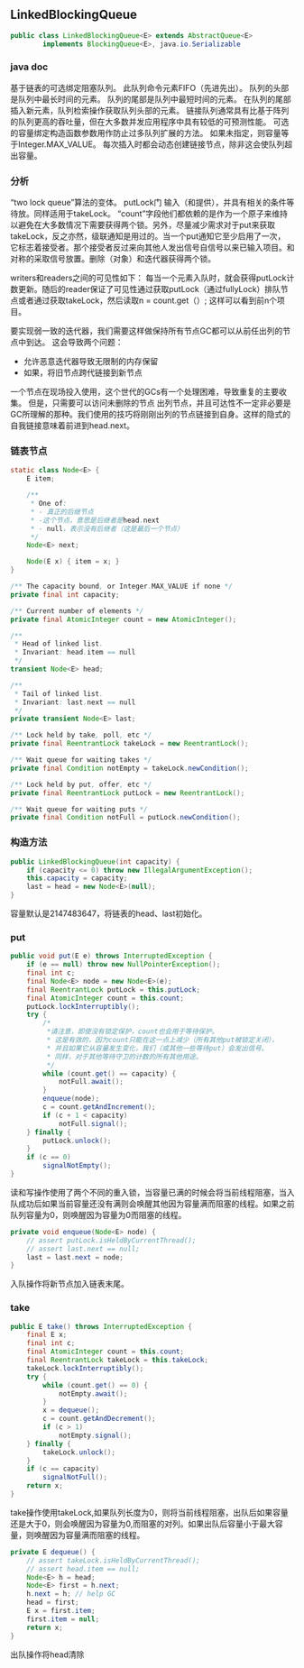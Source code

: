 ## LinkedBlockingQueue

```java
public class LinkedBlockingQueue<E> extends AbstractQueue<E>
        implements BlockingQueue<E>, java.io.Serializable 
```

### java doc

基于链表的可选绑定阻塞队列。 此队列命令元素FIFO（先进先出）。 队列的头部是队列中最长时间的元素。 队列的尾部是队列中最短时间的元素。 在队列的尾部插入新元素，队列检索操作获取队列头部的元素。 链接队列通常具有比基于阵列的队列更高的吞吐量，但在大多数并发应用程序中具有较低的可预测性能。
可选的容量绑定构造函数参数用作防止过多队列扩展的方法。 如果未指定，则容量等于Integer.MAX_VALUE。 每次插入时都会动态创建链接节点，除非这会使队列超出容量。

### 分析

“two lock queue”算法的变体。 putLock门 输入（和提供），并具有相关的条件等待放。同样适用于takeLock。 “count”字段他们都依赖的是作为一个原子来维持以避免在大多数情况下需要获得两个锁。另外，尽量减少需求对于put来获取takeLock，反之亦然，级联通知是用过的。当一个put通知它至少启用了一次， 它标志着接受者。那个接受者反过来向其他人发出信号自信号以来已输入项目。和对称的采取信号放置。删除（对象）和迭代器获得两个锁。


writers和readers之间的可见性如下：
每当一个元素入队时，就会获得putLock计数更新。随后的reader保证了可见性通过获取putLock（通过fullyLock）排队节点或者通过获取takeLock，然后读取n = count.get（）;
这样可以看到前n个项目。

要实现弱一致的迭代器，我们需要这样做保持所有节点GC都可以从前任出列的节点中到达。
这会导致两个问题：

   - 允许恶意迭代器导致无限制的内存保留
   - 如果，将旧节点跨代链接到新节点

一个节点在现场投入使用，这个世代的GCs有一个处理困难，导致重复的主要收集。 但是，只需要可以访问未删除的节点 出列节点，并且可达性不一定非必要是GC所理解的那种。我们使用的技巧将刚刚出列的节点链接到自身。这样的隐式的自我链接意味着前进到head.next。

### 链表节点

```java
static class Node<E> {
    E item;

    /**
     * One of:
     * - 真正的后继节点
     * -这个节点，意思是后继者是head.next
     * - null，表示没有后继者（这是最后一个节点）
     */
    Node<E> next;

    Node(E x) { item = x; }
}
```

```java
/** The capacity bound, or Integer.MAX_VALUE if none */
private final int capacity;

/** Current number of elements */
private final AtomicInteger count = new AtomicInteger();

/**
 * Head of linked list.
 * Invariant: head.item == null
 */
transient Node<E> head;

/**
 * Tail of linked list.
 * Invariant: last.next == null
 */
private transient Node<E> last;

/** Lock held by take, poll, etc */
private final ReentrantLock takeLock = new ReentrantLock();

/** Wait queue for waiting takes */
private final Condition notEmpty = takeLock.newCondition();

/** Lock held by put, offer, etc */
private final ReentrantLock putLock = new ReentrantLock();

/** Wait queue for waiting puts */
private final Condition notFull = putLock.newCondition();
```

### 构造方法

```java
public LinkedBlockingQueue(int capacity) {
    if (capacity <= 0) throw new IllegalArgumentException();
    this.capacity = capacity;
    last = head = new Node<E>(null);
}
```

容量默认是2147483647，将链表的head、last初始化。

### put

```java
public void put(E e) throws InterruptedException {
    if (e == null) throw new NullPointerException();
    final int c;
    final Node<E> node = new Node<E>(e);
    final ReentrantLock putLock = this.putLock;
    final AtomicInteger count = this.count;
    putLock.lockInterruptibly();
    try {
        /*
         *请注意，即使没有锁定保护，count也会用于等待保护。 
         * 这是有效的，因为count只能在这一点上减少（所有其他put被锁定关闭），
         * 并且如果它从容量发生变化，我们（或其他一些等待put）会发出信号。 
         * 同样，对于其他等待守卫的计数的所有其他用途。
         */
        while (count.get() == capacity) {
            notFull.await();
        }
        enqueue(node);
        c = count.getAndIncrement();
        if (c + 1 < capacity)
            notFull.signal();
    } finally {
        putLock.unlock();
    }
    if (c == 0)
        signalNotEmpty();
}
```

读和写操作使用了两个不同的重入锁，当容量已满的时候会将当前线程阻塞，当入队成功后如果当前容量还没有满则会唤醒其他因为容量满而阻塞的线程。如果之前队列容量为0，则唤醒因为容量为0而阻塞的线程。

```java
private void enqueue(Node<E> node) {
    // assert putLock.isHeldByCurrentThread();
    // assert last.next == null;
    last = last.next = node;
}
```

入队操作将新节点加入链表末尾。

### take

```java
public E take() throws InterruptedException {
    final E x;
    final int c;
    final AtomicInteger count = this.count;
    final ReentrantLock takeLock = this.takeLock;
    takeLock.lockInterruptibly();
    try {
        while (count.get() == 0) {
            notEmpty.await();
        }
        x = dequeue();
        c = count.getAndDecrement();
        if (c > 1)
            notEmpty.signal();
    } finally {
        takeLock.unlock();
    }
    if (c == capacity)
        signalNotFull();
    return x;
}
```

take操作使用takeLock,如果队列长度为0，则将当前线程阻塞，出队后如果容量还是大于0，则会唤醒因为容量为0,而阻塞的对列。如果出队后容量小于最大容量，则唤醒因为容量满而阻塞的线程。

```java
private E dequeue() {
    // assert takeLock.isHeldByCurrentThread();
    // assert head.item == null;
    Node<E> h = head;
    Node<E> first = h.next;
    h.next = h; // help GC
    head = first;
    E x = first.item;
    first.item = null;
    return x;
}
```

出队操作将head清除

